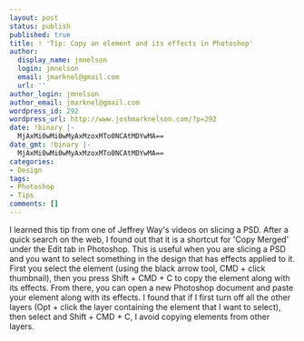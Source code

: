 ```yaml
---
layout: post
status: publish
published: true
title: ! 'Tip: Copy an element and its effects in Photoshop'
author:
  display_name: jmnelson
  login: jmnelson
  email: jmarknel@gmail.com
  url: ''
author_login: jmnelson
author_email: jmarknel@gmail.com
wordpress_id: 292
wordpress_url: http://www.joshmarknelson.com/?p=292
date: !binary |-
  MjAxMi0wMi0wMyAxMzoxMTo0NCAtMDYwMA==
date_gmt: !binary |-
  MjAxMi0wMi0wMyAxMzoxMTo0NCAtMDYwMA==
categories:
- Design
tags:
- Photoshop
- Tips
comments: []
---
```

<p>I learned this tip from one of Jeffrey Way's videos on slicing a PSD. After a quick search on the web, I found out that it is a shortcut for 'Copy Merged' under the Edit tab in Photoshop. This is useful when you are slicing a PSD and you want to select something in the design that has effects applied to it. First you select the element (using the black arrow tool, CMD + click thumbnail), then you press Shift + CMD + C to copy the element along with its effects. From there, you can open a new Photoshop document and paste your element along with its effects. I found that if I first turn off all the other layers (Opt + click the layer containing the element that I want to select), then select and Shift + CMD + C, I avoid copying elements from other layers.</p>
